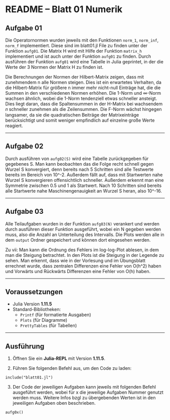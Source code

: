 
# README – Blatt 01 Numerik

## Aufgabe 01

Die Operatornormen wurden jeweils mit den Funktionen `norm_1`, `norm_inf`, `norm_f` implementiert. Diese sind im blatt01.jl File zu finden unter der Funktion `aufg01`. Die Matrix H wird mit Hilfe der Funktion `matrix_h` implementiert und ist auch unter der Funktion `aufg01` zu finden. Durch ausführen der Funktion `aufg01` wird eine Tabelle in Julia geprintet, in der die Werte der 3 Normen der Matrix H zu finden ist. 

Die Berechnungen der Normen der Hilbert-Matrix zeigen, dass mit zunehmendem n alle Normen steigen. Dies ist ein erwartetes Verhalten, da die Hilbert-Matrix für größere n immer mehr nicht-null Einträge hat, die die Summen in den verschiedenen Normen erhöhen.
Die 1-Norm und ∞-Norm wachsen ähnlich, wobei die 1-Norm tendenziell etwas schneller ansteigt. Dies liegt daran, dass die Spaltensummen in der H-Matrix bei wachsendem 𝑛 schneller zunehmen als die Zeilensummen. Die F-Norm wächst hingegen langsamer, da sie die quadratischen Beiträge der Matrixeinträge berücksichtigt und somit weniger empfindlich auf einzelne große Werte reagiert.

---

## Aufgabe 02

Durch ausführen von `aufg02(S)` wird eine Tabelle zurückgegeben für gegebenes S. Man kann beobachten das die Folge recht schnell gegen Wurzel S konvergiert, denn bereits nach 5 Schritten sind alle Testwerte bereits im Bereich von 10^-2. Außerdem fällt auf, dass mit Startwerten nahe Wurzel S konvergieren offensichtlich schneller. Außerdem erkennt man eine Symmetrie zwischen 0.5 und 1 als Startwert. Nach 10 Schritten sind bereits alle Startwerte nahe Maschinengenauigkeit an Wurzel S heran, also 10^-16.

---

## Aufgabe 03

Alle Teilaufgaben wurden in der Funktion `aufg03(N)` verankert und werden durch ausführen dieser Funktion ausgeführt, wobei ein N gegeben werden muss, also die Anzahl an Unterteilung des Intervalls. Die Plots werden alle in dem `output` Ordner gespeichert und können dort eingesehen werden.

Zu vii: Man kann die Ordnung des Fehlers im log-log-Plot ablesen, in dem man die Steigung betrachtet. In den Plots ist die Steigung in der Legende zu sehen. Man erkennt, dass wie in der Vorlesung und im Übungsblatt errechnet wurde, dass zentralen Differenzen eine Fehler von O(h^2) haben und Vorwärts und Rückwärts Differenzen eine Fehler von O(h) haben.

---

## Voraussetzungen

- Julia Version **1.11.5**
- Standard-Bibliotheken:
  - `Printf` (für formatierte Ausgaben)
  - `Plots` (für Diagramme)
  - `PrettyTables` (für Tabellen)

---

## Ausführung

1. Öffnen Sie ein **Julia-REPL** mit Version **1.11.5**.

2. Führen Sie folgenden Befehl aus, um den Code zu laden:

```
include("blatt01.jl")
```
3. Der Code der jeweiligen Aufgaben kann jeweils mit folgenden Befehl ausgeführt werden, wobei für x die jeweilige Aufgaben Nummer genutzt werden muss. Weitere Infos bzgl zu übergebenden Werten ist in den jeweiligen Aufgaben oben beschrieben.
```
aufg0x()
```
